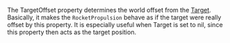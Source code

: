 The TargetOffset property determines the world offset from the [Target](https://developer.roblox.com/api-reference/property/RocketPropulsion/Target). Basically, it makes the `RocketPropulsion` behave as if the target were really offset by this property. It is especially useful when Target is set to nil, since this property then acts as the target position.